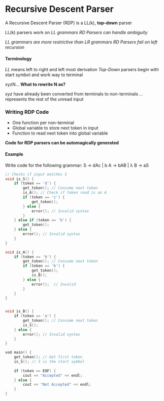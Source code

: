 # Recursive Descent Parser 
A Recursive Descent Parser (RDP) is a LL(k), **top-down** parser 

LL(k) parsers work on *LL grammars*
*RD Parsers can handle ambiguity*

*LL grammars are more restrictive than LR grammars* 
*RD Parsers fail on left recursion*

#### Terminology 
*LL* means left to right and left most derivation 
*Top-Down* parsers begin with start symbol and work way to terminal 

xyzN...    **What to rewrite N as?**

*xyz* have already been converted from terminals to non-terminals 
*...* represents the rest of the unread input

### Writing RDP Code 
* One function per non-terminal 
* Global variable to store next token in input
* Function to read next token into global variable

**Code for RDP parsers can be automagically generated**

#### Example 
Write code for the following grammar: 
S -> dAc | b 
A -> bAB | λ
B -> aS

```cpp
// Checks if input matches S 
void is_S() { 
	if (token == 'd') { 
		get_token(); // Consume next token 
		is_A(); // Check if token read is an A 
		if (token == 'c') { 
			get_token(); 
		} else { 
			error(); // Invalid syntax
		}
	} else if (token == 'b') { 
		get_token();
	} else { 
		error(); // Invalid syntax
	}
}

void is_A() { 
	if (token == 'b') { 
		get_token(); // Consume next token 
		if (token == 'b') { 
			get_token(); 
			is_B();
		} else { 
			error();  // Invalid
		}
	}
}


void is_B() { 
	if (token == 'a') { 
		get_token(); // Consume next token 
		is_S(); 
	} else { 
		error(); // Invalid syntax 
	}
}

vod main() { 
	get_token(); // Get first token 
	is_S(); // S is the start symbol 
	
	if (token == EOF) {
		cout << "Accepted" << endl;
	} else { 
		cout << "Not Accepted" << endl;
	}
}
```


